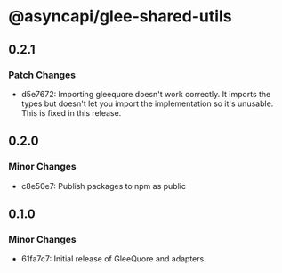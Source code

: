 # @asyncapi/glee-shared-utils

## 0.2.1

### Patch Changes

- d5e7672: Importing gleequore doesn't work correctly. It imports the types but doesn't let you import the implementation so it's unusable. This is fixed in this release.

## 0.2.0

### Minor Changes

- c8e50e7: Publish packages to npm as public

## 0.1.0

### Minor Changes

- 61fa7c7: Initial release of GleeQuore and adapters.
